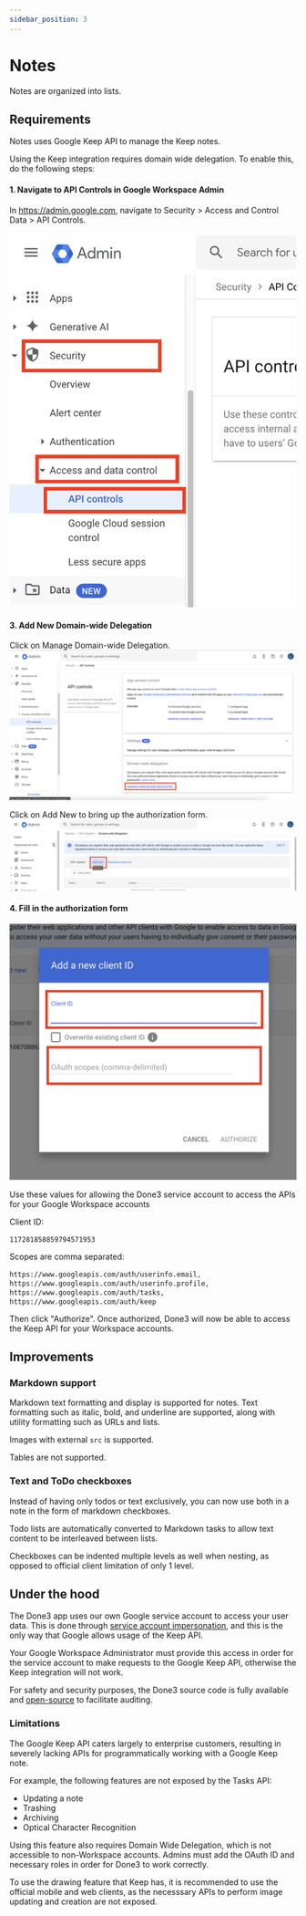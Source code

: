 ```yaml
---
sidebar_position: 3
---
```


# Notes

Notes are organized into lists.

## Requirements

Notes uses Google Keep API to manage the Keep notes.

Using the Keep integration requires domain wide delegation. To enable this, do the following steps:

#### 1. Navigate to API Controls in Google Workspace Admin

In <https://admin.google.com>, navigate to Security > Access and Control Data > API Controls.

![](sidebar-nav.png)

#### 3. Add New Domain-wide Delegation

Click on Manage Domain-wide Delegation.
![](manage-dwd.png)

Click on Add New to bring up the authorization form.
![](add-new.png)

#### 4. Fill in the authorization form

![](add-new-client-id.png)

Use these values for allowing the Done3 service account to access the APIs for your Google Workspace accounts

Client ID:

```
117281858859794571953
```

Scopes are comma separated:

```
https://www.googleapis.com/auth/userinfo.email,
https://www.googleapis.com/auth/userinfo.profile,
https://www.googleapis.com/auth/tasks,
https://www.googleapis.com/auth/keep
```

Then click "Authorize". Once authorized, Done3 will now be able to access the Keep API for your Workspace accounts.

## Improvements

### Markdown support

Markdown text formatting and display is supported for notes. Text formatting such as italic, bold, and underline are supported, along with utility formatting such as URLs and lists.

Images with external `src` is supported.

Tables are not supported.

### Text and ToDo checkboxes

Instead of having only todos or text exclusively, you can now use both in a note in the form of markdown checkboxes.

Todo lists are automatically converted to Markdown tasks to allow text content to be interleaved between lists.

Checkboxes can be indented multiple levels as well when nesting, as opposed to official client limitation of only 1 level.


## Under the hood

The Done3 app uses our own Google service account to access your user data. This is done through [service account impersonation](https://cloud.google.com/docs/authentication/use-service-account-impersonation), and this is the only way that Google allows usage of the Keep API.

Your Google Workspace Administrator must provide this access in order for the service account to make requests to the Google Keep API, otherwise the Keep integration will not work.

For safety and security purposes, the Done3 source code is fully available and [open-source](https://github.com/Ziinc/done3) to facilitate auditing.

### Limitations

The Google Keep API caters largely to enterprise customers, resulting in severely lacking APIs for programmatically working with a Google Keep note.

For example, the following features are not exposed by the Tasks API:

- Updating a note
- Trashing
- Archiving
- Optical Character Recognition

Using this feature also requires Domain Wide Delegation, which is not accessible to non-Workspace accounts. Admins must add the OAuth ID and necessary roles in order for Done3 to work correctly.

To use the drawing feature that Keep has, it is recommended to use the official mobile and web clients, as the necesssary APIs to perform image updating and creation are not exposed.

